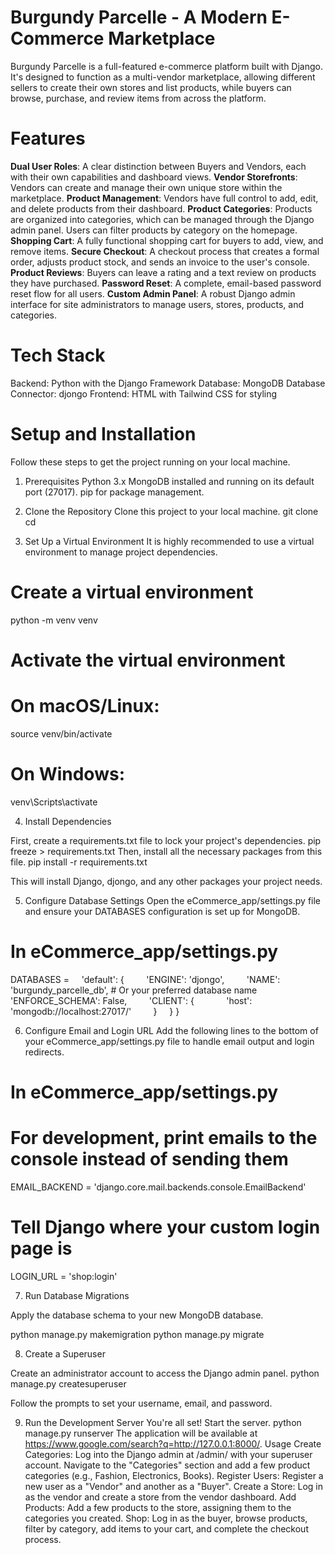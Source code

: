 # Burgundy Parcelle - A Modern E-Commerce Marketplace
Burgundy Parcelle is a full-featured e-commerce platform built with Django. It's designed to function as a multi-vendor marketplace, allowing different sellers to create their own stores and list products, while buyers can browse, purchase, and review items from across the platform.

# Features
**Dual User Roles**: A clear distinction between Buyers and Vendors, each with their own capabilities and dashboard views.
**Vendor Storefronts**: Vendors can create and manage their own unique store within the marketplace.
**Product Management**: Vendors have full control to add, edit, and delete products from their dashboard.
**Product Categories**: Products are organized into categories, which can be managed through the Django admin panel. Users can filter products by category on the homepage.
**Shopping Cart**: A fully functional shopping cart for buyers to add, view, and remove items.
**Secure Checkout**: A checkout process that creates a formal order, adjusts product stock, and sends an invoice to the user's console.
**Product Reviews**: Buyers can leave a rating and a text review on products they have purchased.
**Password Reset**: A complete, email-based password reset flow for all users.
**Custom Admin Panel**: A robust Django admin interface for site administrators to manage users, stores, products, and categories.

# Tech Stack

Backend: Python with the Django Framework
Database: MongoDB
Database Connector: djongo
Frontend: HTML with Tailwind CSS for styling

# Setup and Installation

Follow these steps to get the project running on your local machine.

1. Prerequisites
Python 3.x
MongoDB installed and running on its default port (27017).
pip for package management.

2. Clone the Repository
Clone this project to your local machine.
git clone <your-repository-url>
cd <your-project-directory>

3. Set Up a Virtual Environment
It is highly recommended to use a virtual environment to manage project dependencies.

# Create a virtual environment
python -m venv venv

# Activate the virtual environment

# On macOS/Linux:
source venv/bin/activate
# On Windows:
venv\Scripts\activate

4. Install Dependencies

First, create a requirements.txt file to lock your project's dependencies.
pip freeze > requirements.txt
Then, install all the necessary packages from this file.
pip install -r requirements.txt

This will install Django, djongo, and any other packages your project needs.

5. Configure Database Settings
Open the eCommerce_app/settings.py file and ensure your DATABASES configuration is set up for MongoDB.

# In eCommerce_app/settings.py

DATABASES = 
    'default': {
        'ENGINE': 'djongo',
        'NAME': 'burgundy_parcelle_db', # Or your preferred database name
        'ENFORCE_SCHEMA': False,
        'CLIENT': {
            'host': 'mongodb://localhost:27017/'
        }
    }
}

6. Configure Email and Login URL
Add the following lines to the bottom of your eCommerce_app/settings.py file to handle email output and login redirects.

# In eCommerce_app/settings.py

# For development, print emails to the console instead of sending them
EMAIL_BACKEND = 'django.core.mail.backends.console.EmailBackend'

# Tell Django where your custom login page is
LOGIN_URL = 'shop:login'

7. Run Database Migrations

Apply the database schema to your new MongoDB database.

python manage.py makemigration
python manage.py migrate

8. Create a Superuser

Create an administrator account to access the Django admin panel.
python manage.py createsuperuser

Follow the prompts to set your username, email, and password.

9. Run the Development Server
You're all set! Start the server.
python manage.py runserver
The application will be available at https://www.google.com/search?q=http://127.0.0.1:8000/.
Usage
Create Categories: Log into the Django admin at /admin/ with your superuser account. Navigate to the "Categories" section and add a few product categories (e.g., Fashion, Electronics, Books).
Register Users: Register a new user as a "Vendor" and another as a "Buyer".
Create a Store: Log in as the vendor and create a store from the vendor dashboard.
Add Products: Add a few products to the store, assigning them to the categories you created.
Shop: Log in as the buyer, browse products, filter by category, add items to your cart, and complete the checkout process.
